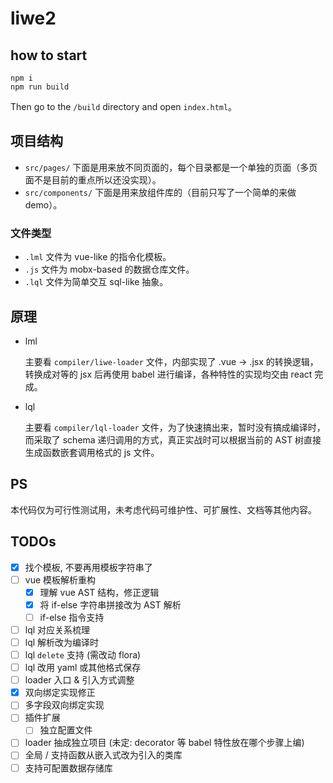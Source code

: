 liwe2
===

## how to start

```shell script
npm i
npm run build
```

Then go to the `/build` directory and open `index.html`。

## 项目结构

+ `src/pages/` 下面是用来放不同页面的，每个目录都是一个单独的页面（多页面不是目前的重点所以还没实现）。
+ `src/components/` 下面是用来放组件库的（目前只写了一个简单的来做 demo）。

### 文件类型

+ `.lml` 文件为 vue-like 的指令化模板。
+ `.js` 文件为 mobx-based 的数据仓库文件。
+ `.lql` 文件为简单交互 sql-like 抽象。

## 原理

+ lml

    主要看 `compiler/liwe-loader` 文件，内部实现了 .vue -> .jsx 的转换逻辑，转换成对等的 jsx 后再使用 babel 进行编译，各种特性的实现均交由 react 完成。

+ lql

    主要看 `compiler/lql-loader` 文件，为了快速搞出来，暂时没有搞成编译时，而采取了 schema 递归调用的方式，真正实战时可以根据当前的 AST 树直接生成函数嵌套调用格式的 js 文件。

## PS

本代码仅为可行性测试用，未考虑代码可维护性、可扩展性、文档等其他内容。

## TODOs

- [x] 找个模板, 不要再用模板字符串了
- [ ] vue 模板解析重构
    - [x] 理解 vue AST 结构，修正逻辑
    - [x] 将 if-else 字符串拼接改为 AST 解析
    - [ ] if-else 指令支持
- [ ] lql 对应关系梳理
- [ ] lql 解析改为编译时
- [ ] lql `delete` 支持 (需改动 flora)
- [ ] lql 改用 yaml 或其他格式保存
- [ ] loader 入口 & 引入方式调整
- [x] 双向绑定实现修正
- [ ] 多字段双向绑定实现
- [ ] 插件扩展
    - [ ] 独立配置文件
- [ ] loader 抽成独立项目 (未定: decorator 等 babel 特性放在哪个步骤上编)
- [ ] 全局 / 支持函数从嵌入式改为引入的类库
- [ ] 支持可配置数据存储库

